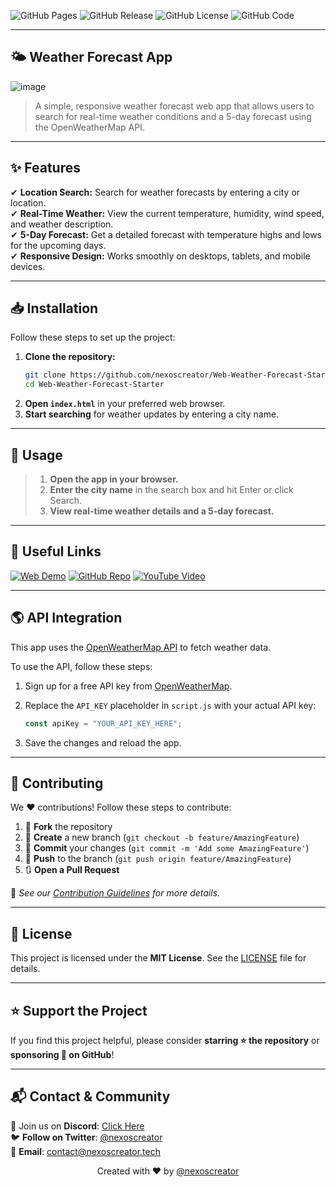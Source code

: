 ![GitHub Pages](https://img.shields.io/github/deployments/nexoscreator/Web-Weather-Forecast-Starter/github-pages.svg?style=flat-square&color=cyan)
![GitHub Release](https://img.shields.io/github/v/release/nexoscreator/Web-Weather-Forecast-Starter.svg?style=flat-square&color=cyan)
![GitHub License](https://img.shields.io/github/license/nexoscreator/Web-Weather-Forecast-Starter.svg?style=flat-square&color=cyan)
![GitHub Code](https://img.shields.io/github/languages/code-size/nexoscreator/Web-Weather-Forecast-Starter.svg?style=flat-square&color=cyan)

---

## 🌤 Weather Forecast App

![image](https://github.com/user-attachments/assets/f678c2c6-8037-426a-9637-0e4c424679c0)

> A simple, responsive weather forecast web app that allows users to search for real-time weather conditions and a 5-day forecast using the OpenWeatherMap API.

---

## ✨ Features

✔ **Location Search:** Search for weather forecasts by entering a city or location.  
✔ **Real-Time Weather:** View the current temperature, humidity, wind speed, and weather description.  
✔ **5-Day Forecast:** Get a detailed forecast with temperature highs and lows for the upcoming days.  
✔ **Responsive Design:** Works smoothly on desktops, tablets, and mobile devices.

---

## 📥 Installation

Follow these steps to set up the project:

1. **Clone the repository:**
   ```bash
   git clone https://github.com/nexoscreator/Web-Weather-Forecast-Starter.git
   cd Web-Weather-Forecast-Starter
   ```
2. **Open `index.html`** in your preferred web browser.
3. **Start searching** for weather updates by entering a city name.

---

## 🎯 Usage

> 1. **Open the app in your browser.**
> 2. **Enter the city name** in the search box and hit Enter or click Search.
> 3. **View real-time weather details and a 5-day forecast.**

---

## 🔗 Useful Links

[![Web Demo](https://img.shields.io/badge/Web-Demo-blue?style=for-the-badge&logo=google-chrome)](https://nexoscreator.github.io/Web-Weather-Forecast-Starter)
[![GitHub Repo](https://img.shields.io/badge/GitHub-Repo-green?style=for-the-badge&logo=github)](https://github.com/nexoscreator/Web-Weather-Forecast-Starter)
[![YouTube Video](https://img.shields.io/badge/YouTube-Video-red?style=for-the-badge&logo=youtube)](https://youtu.be/rMnDe0iEGRs?si=B2viVesOhHYusbBG)

---

## 🌎 API Integration

This app uses the [OpenWeatherMap API](https://openweathermap.org/api) to fetch weather data.

To use the API, follow these steps:

1. Sign up for a free API key from [OpenWeatherMap](https://home.openweathermap.org/users/sign_up).
2. Replace the `API_KEY` placeholder in `script.js` with your actual API key:

   ```javascript
   const apiKey = "YOUR_API_KEY_HERE";
   ```

3. Save the changes and reload the app.

---

## 🤝 Contributing

We ❤️ contributions! Follow these steps to contribute:

1. 🍴 **Fork** the repository
2. 🌿 **Create** a new branch (`git checkout -b feature/AmazingFeature`)
3. 💾 **Commit** your changes (`git commit -m 'Add some AmazingFeature'`)
4. 🚀 **Push** to the branch (`git push origin feature/AmazingFeature`)
5. 🔃 **Open a Pull Request**

📖 _See our [Contribution Guidelines](CONTRIBUTING.md) for more details._

---

## 📄 License

This project is licensed under the **MIT License**. See the [LICENSE](LICENSE) file for details.

---

## ⭐ Support the Project

If you find this project helpful, please consider **starring ⭐ the repository** or **sponsoring 💖 on GitHub**!

---

## 📬 **Contact & Community**

💬 Join us on **Discord**: [Click Here](https://discord.gg/H7pVc9aUK2)  
🐦 **Follow on Twitter**: [@nexoscreator](https://twitter.com/nexoscreator)  
📧 **Email**: [contact@nexoscreator.tech](mailto:contact@nexoscreator.tech)

<p align="center">
  Created with ❤️ by <a href="https://github.com/nexoscreator">@nexoscreator</a>
</p>
